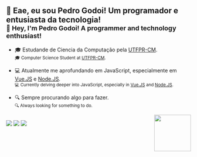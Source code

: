 ## 👋 Eae, eu sou Pedro Godoi! Um programador e entusiasta da tecnologia! <br> <sub> 👋 Hey, I'm Pedro Godoi! A programmer and technology enthusiast! </sub>

- 🎓 Estudande de Ciencia da Computação pela [UTFPR-CM](https://www.instagram.com/utfprcm). <br> <sub> 🎓 Computer Science Student at [UTFPR-CM](https://www.instagram.com/utfprcm). </sub>
- 💻 Atualmente me aprofundando em JavaScript, especialmente em [Vue.JS](https://vuejs.org) e [Node.JS](https://nodejs.org/pt-br). <br> <sub> 💻 Currently delving deeper into JavaScript, especially in [Vue.JS](https://vuejs.org) and [Node.JS](https://nodejs.org/pt-br). </sub>
- 🔍 Sempre procurando algo para fazer. <br> <sub>🔍 Always looking for something to do. </sub>

  <img align="right" width="100px" src="https://cdn.discordapp.com/attachments/893932444582023208/1088236587441213440/Art_Godoi_2.0_Rounded.png">
  
##

<div style="display: inline-block; justfy-content: center;"> 
  <a align="center" href="https://instagram.com/pedrogodoih" target="_blank"><img src="https://img.shields.io/badge/-Instagram-%23E4405F?style=for-the-badge&logo=instagram&logoColor=white" target="_blank"></a>
  <a align="center" href = "mailto:pedrogodoiriva@gmail.com"><img src="https://img.shields.io/badge/-Gmail-%23333?style=for-the-badge&logo=gmail&logoColor=white" target="_blank"></a>
  <a align="center" href="https://www.linkedin.com/in/pedrogodoih" target="_blank"><img src="https://img.shields.io/badge/-LinkedIn-%230077B5?style=for-the-badge&logo=linkedin&logoColor=white" target="_blank"></a>
</div>
